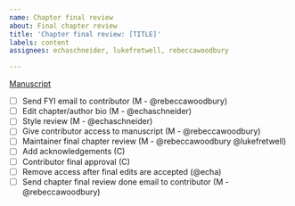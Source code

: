 ```yaml
---
name: Chapter final review
about: Final chapter review
title: 'Chapter final review: [TITLE]'
labels: content
assignees: echaschneider, lukefretwell, rebeccawoodbury

---
```


[Manuscript](https://docs.google.com/document/d/1rruJsEF8-E3qTVCv0Giw2mK43HcNS4d7233rgGk9wjw/edit?usp=sharing)

- [ ] Send FYI email to contributor (M - @rebeccawoodbury)
- [ ] Edit chapter/author bio (M - @echaschneider)
- [ ] Style review (M - @echaschneider)
- [ ] Give contributor access to manuscript (M - @rebeccawoodbury)
- [ ] Maintainer final chapter review (M - @rebeccawoodbury @lukefretwell)
- [ ] Add acknowledgements (C)
- [ ] Contributor final approval (C)
- [ ] Remove access after final edits are accepted (@echa)
- [ ] Send chapter final review done email to contributor (M - @rebeccawoodbury)
